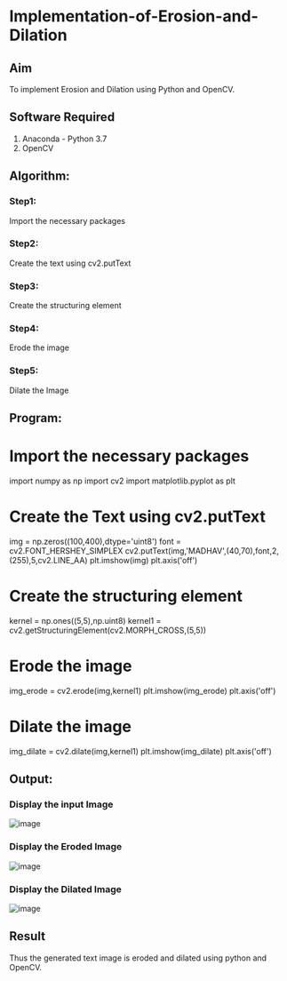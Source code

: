# Implementation-of-Erosion-and-Dilation
## Aim
To implement Erosion and Dilation using Python and OpenCV.
## Software Required
1. Anaconda - Python 3.7
2. OpenCV
## Algorithm:
### Step1:
Import the necessary packages

### Step2:
Create the text using cv2.putText

### Step3:
Create the structuring element

### Step4:
Erode the image

### Step5:
Dilate the Image
 
## Program:
# Import the necessary packages
import numpy as np
import cv2
import matplotlib.pyplot as plt


# Create the Text using cv2.putText
img = np.zeros((100,400),dtype='uint8')
font = cv2.FONT_HERSHEY_SIMPLEX
cv2.putText(img,'MADHAV',(40,70),font,2,(255),5,cv2.LINE_AA)
plt.imshow(img)
plt.axis('off')


# Create the structuring element
kernel = np.ones((5,5),np.uint8)
kernel1 = cv2.getStructuringElement(cv2.MORPH_CROSS,(5,5))

# Erode the image
img_erode = cv2.erode(img,kernel1)
plt.imshow(img_erode)
plt.axis('off')

# Dilate the image
img_dilate = cv2.dilate(img,kernel1)
plt.imshow(img_dilate)
plt.axis('off')




## Output:

### Display the input Image
![image](https://github.com/23004426/erosion--dilation/assets/144979327/088bb0cc-f5d3-4080-b5ba-a0c9bc68bb02)

### Display the Eroded Image
![image](https://github.com/23004426/erosion--dilation/assets/144979327/8770a066-6e68-4e6f-b610-3d88cf04e5c2)

### Display the Dilated Image
![image](https://github.com/23004426/erosion--dilation/assets/144979327/0513cdf8-db81-4368-82bd-f2190e63829b)


## Result
Thus the generated text image is eroded and dilated using python and OpenCV.
